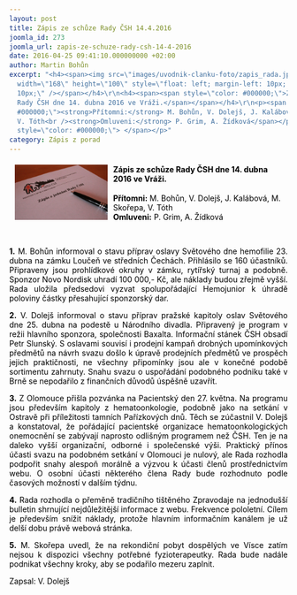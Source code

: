 ```yaml
---
layout: post
title: Zápis ze schůze Rady ČSH 14.4.2016
joomla_id: 273
joomla_url: zapis-ze-schuze-rady-csh-14-4-2016
date: 2016-04-25 09:41:10.000000000 +02:00
author: Martin Bohůn
excerpt: "<h4><span><img src=\"images/uvodnik-clanku-foto/zapis_rada.jpg\" border=\"0\"
  width=\"168\" height=\"100\" style=\"float: left; margin-left: 10px; margin-right:
  10px;\" /></span></h4>\r\n<h4><span><span style=\"color: #000000;\">Zápis ze schůze
  Rady ČSH dne 14. dubna 2016 ve Vráži.</span></span></h4>\r\n<p><span style=\"color:
  #000000;\"><strong>Přítomni:</strong> M. Bohůn, V. Dolejš, J. Kalábová, M. Skořepa,
  V. Tóth<br /><strong>Omluveni:</strong> P. Grim, A. Žídková</span></p>\r\n<p><span
  style=\"color: #000000;\"> </span></p>"
category: Zápis z porad
---
```

<h4><span><img src="images/uvodnik-clanku-foto/zapis_rada.jpg" border="0" width="168" height="100" style="float: left; margin-left: 10px; margin-right: 10px;" /></span></h4>

<h4><span><span style="color: #000000;">Zápis ze schůze Rady ČSH dne 14. dubna 2016 ve Vráži.</span></span></h4>

<p><span style="color: #000000;"><strong>Přítomni:</strong> M. Bohůn, V. Dolejš, J. Kalábová, M. Skořepa, V. Tóth<br /><strong>Omluveni:</strong> P. Grim, A. Žídková</span></p>

<p><span style="color: #000000;"> </span></p>



<p style="text-align: justify;"><span style="color: #000000;"><strong style="text-align: justify;">1.</strong><span style="text-align: justify;"> M. Bohůn informoval o stavu příprav oslavy Světového dne hemofilie 23. dubna na zámku Loučeň ve středních Čechách. Přihlásilo se 160 účastníků. Připraveny jsou prohlídkové okruhy v zámku, rytířský turnaj a podobně. Sponzor Novo Nordisk uhradí 100 000,- Kč, ale náklady budou zřejmě vyšší. Rada uložila předsedovi vyzvat spolupořádající Hemojunior k úhradě poloviny částky přesahující sponzorský dar.</span></span></p>

<p style="text-align: justify;"><span style="color: #000000;"><strong>2.</strong> V. Dolejš informoval o stavu příprav pražské kapitoly oslav Světového dne 25. dubna na podestě u Národního divadla. Připravený je program v režii hlavního sponzora, společnosti Baxalta. Informační stánek ČSH obsadí Petr Slunský. S oslavami souvisí i prodejní kampaň drobných upomínkových předmětů na návrh svazu došlo k úpravě prodejních předmětů ve prospěch jejich praktičnosti, ne všechny připomínky jsou ale v konečné podobě sortimentu zahrnuty. Snahu svazu o uspořádání podobného podniku také v Brně se nepodařilo z finančních důvodů úspěšně uzavřít.</span></p>

<p style="text-align: justify;"><span style="color: #000000;"><strong>3.</strong> Z Olomouce přišla pozvánka na Pacientský den 27. května. Na programu jsou především kapitoly z hematoonkologie, podobně jako na setkání v Ostravě při příležitosti tamních Pařízkových dnů. Těch se zúčastnil V. Dolejš a konstatoval, že pořádající pacientské organizace hematoonkologických onemocnění se zabývají naprosto odlišným programem než ČSH. Ten je na daleko vyšší organizační, odborné i společenské výši. Praktický přínos účasti svazu na podobném setkání v Olomouci je nulový, ale Rada rozhodla podpořit snahy alespoň morálně a výzvou k účasti členů prostřednictvím webu. O osobní účasti některého člena Rady bude rozhodnuto podle časových možností v dalším týdnu.</span></p>

<p style="text-align: justify;"><span style="color: #000000;"><strong>4.</strong> Rada rozhodla o přeměně tradičního tištěného Zpravodaje na jednodušší bulletin shrnující nejdůležitější informace z webu. Frekvence pololetní. Cílem je především snížit náklady, protože hlavním informačním kanálem je už delší dobu právě webová stránka.</span></p>

<p style="text-align: justify;"><span style="color: #000000;"><strong>5.</strong> M. Skořepa uvedl, že na rekondiční pobyt dospělých ve Vísce zatím nejsou k dispozici všechny potřebné fyzioterapeutky. Rada bude nadále podnikat všechny kroky, aby se podařilo mezeru zaplnit.</span></p>

<p><span style="color: #000000;">Zapsal: V. Dolejš</span></p>

<p style="text-align: justify;"><span style="color: #000000;"> </span></p>
